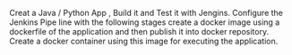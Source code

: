 Creat a Java / Python App , Build it and Test it with Jengins.
Configure the Jenkins Pipe line with the following stages
create a docker image using a dockerfile  of the application
and then publish it into docker repository.
Create a docker container using this image for executing the application.


